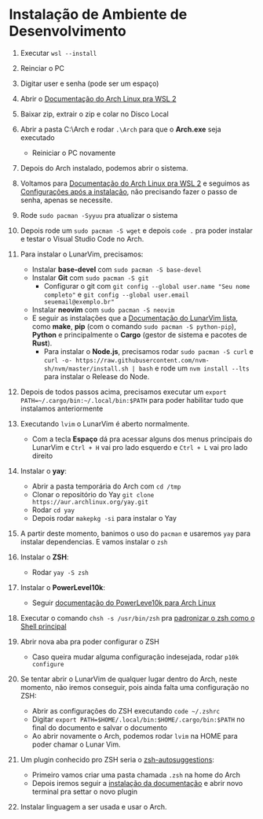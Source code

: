 # Instalação de Ambiente de Desenvolvimento

1. Executar ```wsl --install```

2. Reinciar o PC

3. Digitar user e senha (pode ser um espaço)

4. Abrir o [Documentação do Arch Linux pra WSL 2](https://wsldl-pg.github.io/ArchW-docs/locale/pt-BR/How-to-Setup/)

5. Baixar zip, extrair o zip e colar no Disco Local

6. Abrir a pasta C:\Arch e rodar ```.\Arch``` para que o **Arch.exe** seja executado
    - Reiniciar o PC novamente

7. Depois do Arch instalado, podemos abrir o sistema.

8. Voltamos para [Documentação do Arch Linux pra WSL 2](https://wsldl-pg.github.io/ArchW-docs/locale/pt-BR/How-to-Setup/) e seguimos as [Configurações após a instalação](https://wsldl-pg.github.io/ArchW-docs/locale/pt-BR/How-to-Setup/#configura%C3%A7%C3%A3o-ap%C3%B3s-a-instala%C3%A7%C3%A3o), não precisando fazer o passo de senha, apenas se necessite.

9. Rode ```sudo pacman -Syyuu``` pra atualizar o sistema

10. Depois rode um ```sudo pacman -S wget``` e depois ```code .``` pra poder instalar e testar o Visual Studio Code no Arch.

11. Para instalar o LunarVim, precisamos:
    - Instalar **base-devel** com ```sudo pacman -S base-devel```
    - Instalar **Git** com ```sudo pacman -S git```
        - Configurar o git com ```git config --global user.name "Seu nome completo"``` e ```git config --global user.email seuemail@exemplo.br"```
    - Instalar **neovim** com ```sudo pacman -S neovim```
    - E seguir as instalações que a [Documentação do LunarVim lista](https://www.lunarvim.org/docs/installation#prerequisites), como **make**, **pip** (com o comando ```sudo pacman -S python-pip```), **Python** e principalmente o **Cargo** (gestor de sistema e pacotes de **Rust**).
        - Para instalar o **Node.js**, precisamos rodar ```sudo pacman -S curl``` e ```curl -o- https://raw.githubusercontent.com/nvm-sh/nvm/master/install.sh | bash``` e rode um ```nvm install --lts``` para instalar o Release do Node.

12. Depois de todos passos acima, precisamos executar um ```export PATH=~/.cargo/bin:~/.local/bin:$PATH``` para poder habilitar tudo que instalamos anteriormente

13. Executando ```lvim``` o LunarVim é aberto normalmente.
    - Com a tecla **Espaço** dá pra acessar alguns dos menus principais do LunarVim e ```Ctrl + H``` vai pro lado esquerdo e ```Ctrl + L``` vai pro lado direito

14. Instalar o **yay**:
    - Abrir a pasta temporária do Arch com ```cd /tmp```
    - Clonar o repositório do Yay ```git clone https://aur.archlinux.org/yay.git```
    - Rodar ```cd yay```
    - Depois rodar ```makepkg -si``` para instalar o Yay

15. A partir deste momento, banimos o uso do ```pacman``` e usaremos ```yay``` para instalar dependencias. E vamos instalar o ```zsh```

16. Instalar o **ZSH**:
    - Rodar ```yay -S zsh```

17. Instalar o **PowerLevel10k**:
    - Seguir [documentação do PowerLeve10k para Arch Linux](https://github.com/romkatv/powerlevel10k#arch-linux)

18. Executar o comando ```chsh -s /usr/bin/zsh``` pra [padronizar o zsh como o Shell principal](https://github.com/ohmyzsh/ohmyzsh/wiki/Installing-ZSH)

19. Abrir nova aba pra poder configurar o ZSH
    - Caso queira mudar alguma configuração indesejada, rodar ```p10k configure```

20. Se tentar abrir o LunarVim de qualquer lugar dentro do Arch, neste momento, não iremos conseguir, pois ainda falta uma configuração no ZSH:
    - Abrir as configurações do ZSH executando ```code ~/.zshrc```
    - Digitar ```export PATH=$HOME/.local/bin:$HOME/.cargo/bin:$PATH``` no final do documento e salvar o documento
    - Ao abrir novamente o Arch, podemos rodar ```lvim``` na HOME para poder chamar o Lunar Vim.

21. Um plugin conhecido pro ZSH seria o [zsh-autosuggestions](https://github.com/zsh-users/zsh-autosuggestions/blob/master/INSTALL.md#manual-git-clone):
    - Primeiro vamos criar uma pasta chamada ```.zsh``` na home do Arch
    - Depois iremos seguir a [instalação da documentação](https://github.com/zsh-users/zsh-autosuggestions/blob/master/INSTALL.md#manual-git-clone) e abrir novo terminal pra settar o novo plugin

22. Instalar linguagem a ser usada e usar o Arch.
